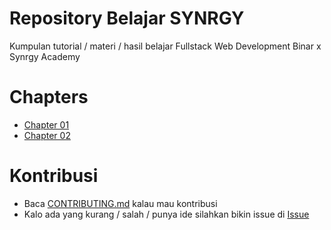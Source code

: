 # Repository Belajar SYNRGY

Kumpulan tutorial / materi / hasil belajar Fullstack Web Development Binar x Synrgy Academy

# Chapters

- [Chapter 01](./chapter-01/)
- [Chapter 02](./chapter-02/)

# Kontribusi

- Baca [CONTRIBUTING.md](./CONTRIBUTING.md) kalau mau kontribusi
- Kalo ada yang kurang / salah / punya ide silahkan bikin issue di [Issue](https://github.com/synrgy-5-fsw-1-cihuy/belajar/issues)

